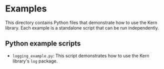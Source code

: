 # Examples
This directory contains Python files that demonstrate how to use
the Kern library. Each example is a standalone script that can be run
independently.

## Python example scripts
- `logging_example.py`: This script demonstrates how to use the Kern library's `log` package.
